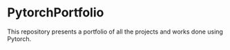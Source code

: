 # PytorchPortfolio

This repository presents a portfolio of all the projects and works done using Pytorch.
